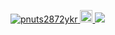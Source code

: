 <p align="left"> 
  <a href="https://github.com/pnuts2872ykr/pnuts2872ykr/">
    <img src="https://img.shields.io/github/followers/pnuts2872ykr?style=social" alt="pnuts2872ykr" />
  </a>
  <a href="http://twitter.com/pnuts2872ykr">
    <img height="20" src="https://img.shields.io/twitter/follow/pnuts2872ykr?style=social?label=Twitter&logo=twitter&style=flat" />
  </a>
  <img src='https://github-readme-stats.vercel.app/api?username=pnuts2872ykr&count_private=true&theme=default'>
